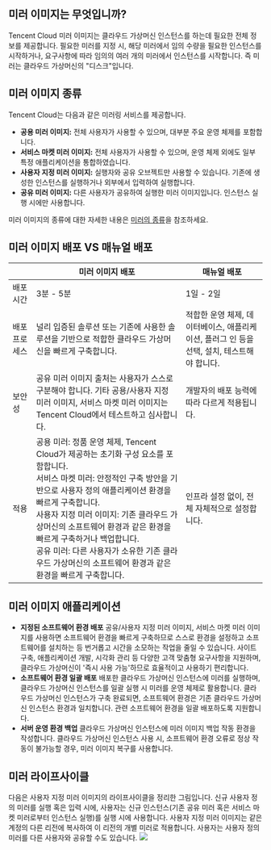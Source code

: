 ## 미러 이미지는 무엇입니까?

Tencent Cloud 미러 이미지는 클라우드 가상머신 인스턴스를 하는데 필요한 전체 정보를 제공합니다. 필요한 미러를 지정 시, 해당 미러에서 임의 수량을 필요한 인스턴스를 시작하거나, 요구사항에 따라 임의의 여러 개의 미러에서 인스턴스를 시작합니다. 즉 미러는 클라우드 가상머신의 "디스크"입니다.

## 미러 이미지 종류

Tencent Cloud는 다음과 같은 미러링 서비스를 제공합니다.

- **공용 미러 이미지:** 전체 사용자가 사용할 수 있으며, 대부분 주요 운영 체제를 포함합니다.
- **서비스 마켓 미러 이미지:** 전체 사용자가 사용할 수 있으며, 운영 체제 외에도 일부 특정 애플리케이션을 통합하였습니다.
- **사용자 지정 미러 이미지:** 실행자와 공유 오브젝트만 사용할 수 있습니다. 기존에 생성한 인스턴스를 실행하거나 외부에서 입력하여 실행합니다.
- **공유 미러 이미지:** 다른 사용자가 공유하여 실행한 미러 이미지입니다. 인스턴스 실행 시에만 사용합니다.

미러 이미지의 종류에 대한 자세한 내용은 [미러의 종류](http://intl.cloud.tencent.com/document/product/213/4941)을 참조하세요.

## 미러 이미지 배포 VS 매뉴얼 배포

| |**미러 이미지 배포**|**매뉴얼 배포** |
| ------|------ |------ |
|배포 시간|3분 - 5분|1일 - 2일|
|배포 프로세스|널리 입증된 솔루션 또는 기존에 사용한 솔루션을 기반으로 적합한 클라우드 가상머신을 빠르게 구축합니다. | 적합한 운영 체제, 데이터베이스, 애플리케이션, 플러그 인 등을 선택, 설치, 테스트해야 합니다.|
|보안성|공유 미러 이미지 출처는 사용자가 스스로 구분해야 합니다. 기타 공용/사용자 지정 미러 이미지, 서비스 마켓 미러 이미지는 Tencent Cloud에서 테스트하고 심사합니다.|개발자의 배포 능력에 따라 다르게 적용됩니다. |
|적용|공용 미러: 정품 운영 체제, Tencent Cloud가 제공하는 초기화 구성 요소를 포함합니다. <br>서비스 마켓 미러: 안정적인 구축 방안을 기반으로 사용자 정의 애플리케이션 환경을 빠르게 구축합니다. <br>사용자 지정 미러 이미지: 기존 클라우드 가상머신의 소프트웨어 환경과 같은 환경을 빠르게 구축하거나 백업합니다. <br>공유 미러: 다른 사용자가 소유한 기존 클라우드 가상머신의 소프트웨어 환경과 같은 환경을 빠르게 구축합니다.|인프라 설정 없이, 전체 자체적으로 설정합니다.|

## 미러 이미지 애플리케이션
 - **지정된 소프트웨어 환경 배포**
공유/사용자 지정 미러 이미지, 서비스 마켓 미러 이미지를 사용하면 소프트웨어 환경을 빠르게 구축하므로 스스로 환경을 설정하고 소프트웨어를 설치하는 등 번거롭고 시간을 소모하는 작업을 줄일 수 있습니다. 사이트 구축, 애플리케이션 개발, 시각화 관리 등 다양한 고객 맞춤형 요구사항을 지원하며, 클라우드 가상머신이 '즉시 사용 가능'하므로 효율적이고 사용하기 편리합니다.
 - **소프트웨어 환경 일괄 배포**
배포한 클라우드 가상머신 인스턴스에 미러를 실행하며, 클라우드 가상머신 인스턴스를 일괄 실행 시 미러를 운영 체제로 활용합니다. 클라우드 가상머신 인스턴스가 구축 완료되면, 소프트웨어 환경은 기존 클라우드 가상머신 인스턴스 환경과 일치합니다. 관련 소프트웨어 환경을 일괄 배포하도록 지원합니다.
 - **서버 운영 환경 백업**
클라우드 가상머신 인스턴스에 미러 이미지 백업 작동 환경을 작성합니다. 클라우드 가상머신 인스턴스 사용 시, 소프트웨어 환경 오류로 정상 작동이 불가능할 경우, 미러 이미지 복구를 사용합니다.

## 미러 라이프사이클

다음은 사용자 지정 미러 이미지의 라이프사이클을 정리한 그림입니다. 신규 사용자 정의 미러를 실행 혹은 입력 시에, 사용자는 신규 인스턴스(기존 공유 미러 혹은 서비스 마켓 미러로부터 인스턴스 실행)를 실행 시에 사용합니다. 사용자 지정 미러 이미지는 같은 계정의 다른 리전에 복사하여 이 리전의 개별 미러로 적용합니다. 사용자는 사용자 정의 미러를 다른 사용자와 공유할 수도 있습니다.
![](https://main.qcloudimg.com/raw/e74453dca30d0ea9adccd0bc9be9d70c.png)


